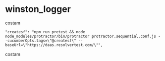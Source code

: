 # winston_logger
costam

```
"createsf": "npm run pretest && node node_modules/protractor/bin/protractor protractor.sequential.conf.js --cucumberOpts.tags=\"@createsf\" --baseUrl=\"https://daas.resolvertest.com/\"",
```
costam
